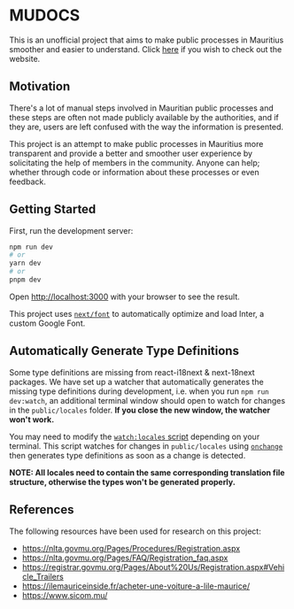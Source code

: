 # MUDOCS

This is an unofficial project that aims to make public processes in Mauritius smoother and easier to understand. Click [here](https://mu-docs.netlify.app) if you wish to check out the website.

## Motivation

There's a lot of manual steps involved in Mauritian public processes and these steps are often not made publicly available by the authorities, and if they are, users are left confused with the way the information is presented.

This project is an attempt to make public processes in Mauritius more transparent and provide a better and smoother user experience by solicitating the help of members in the community. Anyone can help; whether through code or information about these processes or even feedback.

## Getting Started

First, run the development server:

```bash
npm run dev
# or
yarn dev
# or
pnpm dev
```

Open [http://localhost:3000](http://localhost:3000) with your browser to see the result.

This project uses [`next/font`](https://nextjs.org/docs/basic-features/font-optimization) to automatically optimize and load Inter, a custom Google Font.

## Automatically Generate Type Definitions

Some type definitions are missing from react-i18next & next-18next packages. We have set up a watcher that automatically generates the missing type definitions during development, i.e. when you run `npm run dev:watch`, an additional terminal window should open to watch for changes in the `public/locales` folder. **If you close the new window, the watcher won't work.**

You may need to modify the [`watch:locales` script](package.json#L12) depending on your terminal. This script watches for changes in `public/locales` using [`onchange`](https://github.com/Qard/onchange) then generates type definitions as soon as a change is detected.

**NOTE: All locales need to contain the same corresponding translation file structure, otherwise the types won't be generated properly.**

## References

The following resources have been used for research on this project:

- https://nlta.govmu.org/Pages/Procedures/Registration.aspx
- https://nlta.govmu.org/Pages/FAQ/Registration_faq.aspx
- https://registrar.govmu.org/Pages/About%20Us/Registration.aspx#Vehicle_Trailers
- https://ilemauriceinside.fr/acheter-une-voiture-a-lile-maurice/
- https://www.sicom.mu/
